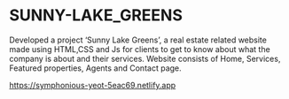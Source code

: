 # SUNNY-LAKE_GREENS


 Developed a project ‘Sunny Lake Greens’, a real estate related website made
using HTML,CSS and Js for clients to get to know about what the
company is about and their services. Website consists of Home, Services, Featured properties, Agents and Contact page.


https://symphonious-yeot-5eac69.netlify.app
